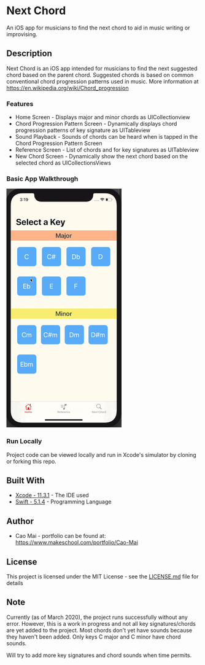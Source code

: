 # Next Chord 
An iOS app for musicians to find the next chord to aid in music writing or improvising.

## Description
Next Chord is an iOS app intended for musicians to find the next suggested chord based on the parent chord. Suggested chords is based on common conventional chord progression patterns used in music. More information at https://en.wikipedia.org/wiki/Chord_progression

### Features
* Home Screen - Displays major and minor chords as UICollectionview
* Chord Progression Pattern Screen - Dynamically displays chord progression patterns of key signature as UITableview
* Sound Playback - Sounds of chords can be heard when is tapped in the Chord Progression Pattern Screen
* Reference Screen - List of chords and for key signatures as UITableview
* New Chord Screen - Dynamically show the next chord based on the selected chord as UICollectionsViews

### Basic App Walkthrough
![](nextChordProjectWalk.gif)

### Run Locally

Project code can be viewed locally and run in Xcode's simulator by cloning or forking this repo.

## Built With
* [Xcode - 11.3.1](https://developer.apple.com/xcode/) - The IDE used
* [Swift - 5.1.4](https://developer.apple.com/swift/) - Programming Language

## Author
* Cao Mai - portfolio can be found at:
https://www.makeschool.com/portfolio/Cao-Mai

## License

This project is licensed under the MIT License - see the [LICENSE.md](LICENSE.md) file for details

## Note
Currently (as of March 2020), the project runs successfully without any error. However, this is a work in progress and not all key signatures/chords are yet added to the project. Most chords don't yet have sounds because they haven't been added. Only keys C major and C minor have chord sounds.

Will try to add more key signatures and chord sounds  when time permits.